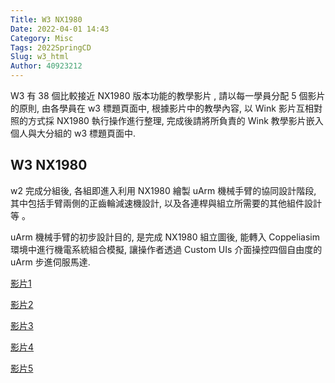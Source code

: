 ```yaml
---
Title: W3 NX1980
Date: 2022-04-01 14:43
Category: Misc
Tags: 2022SpringCD
Slug: w3_html
Author: 40923212
---
```


W3 有 38 個比較接近 NX1980 版本功能的教學影片 , 請以每一學員分配 5 個影片的原則, 由各學員在 w3 標題頁面中, 根據影片中的教學內容, 以 Wink 影片互相對照的方式採 NX1980 執行操作進行整理, 完成後請將所負責的 Wink 教學影片嵌入個人與大分組的 w3 標題頁面中.

<!-- PELICAN_END_SUMMARY -->

 W3 NX1980
----

w2 完成分組後, 各組即進入利用 NX1980 繪製 uArm 機械手臂的協同設計階段, 其中包括手臂兩側的正齒輪減速機設計, 以及各連桿與組立所需要的其他組件設計等 。

uArm 機械手臂的初步設計目的, 是完成 NX1980 組立圖後, 能轉入 Coppeliasim 環境中進行機電系統組合模擬, 讓操作者透過 Custom UIs 介面操控四個自由度的 uArm 步進伺服馬達.

[影片1]

[影片2]

[影片3]

[影片4]

[影片5]

[影片1]:https://40923212.github.io/cd2022/downloads/0001.mp4
[影片2]:https://40923212.github.io/cd2022/downloads/0002.mp4
[影片3]:https://40923212.github.io/cd2022/downloads/0003.mp4
[影片4]:https://40923212.github.io/cd2022/downloads/0004.mp4
[影片5]:https://40923212.github.io/cd2022/downloads/0005.mp4